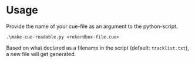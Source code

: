 # Usage
Provide the name of your cue-file as an argument to the python-script.
```
.\make-cue-readable.py <rekordbox-file.cue>
```
Based on what declared as a filename in the script (default: `tracklist.txt`), a new file will get generated.
